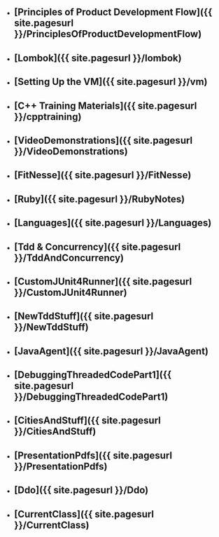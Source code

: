 * ## [Principles of Product Development Flow]({{ site.pagesurl }}/PrinciplesOfProductDevelopmentFlow)
* ## [Lombok]({{ site.pagesurl }}/lombok)
* ## [Setting Up the VM]({{ site.pagesurl }}/vm)
* ## [C++ Training Materials]({{ site.pagesurl }}/cpptraining)
* ## [VideoDemonstrations]({{ site.pagesurl }}/VideoDemonstrations)
* ## [FitNesse]({{ site.pagesurl }}/FitNesse)
* ## [Ruby]({{ site.pagesurl }}/RubyNotes)
* ## [Languages]({{ site.pagesurl }}/Languages)
* ## [Tdd & Concurrency]({{ site.pagesurl }}/TddAndConcurrency)
* ## [CustomJUnit4Runner]({{ site.pagesurl }}/CustomJUnit4Runner)
* ## [NewTddStuff]({{ site.pagesurl }}/NewTddStuff)
* ## [JavaAgent]({{ site.pagesurl }}/JavaAgent)
* ## [DebuggingThreadedCodePart1]({{ site.pagesurl }}/DebuggingThreadedCodePart1)
* ## [CitiesAndStuff]({{ site.pagesurl }}/CitiesAndStuff)
* ## [PresentationPdfs]({{ site.pagesurl }}/PresentationPdfs)
* ## [Ddo]({{ site.pagesurl }}/Ddo)


* ## [CurrentClass]({{ site.pagesurl }}/CurrentClass)
